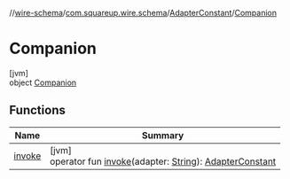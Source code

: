 //[wire-schema](../../../../index.md)/[com.squareup.wire.schema](../../index.md)/[AdapterConstant](../index.md)/[Companion](index.md)

# Companion

[jvm]\
object [Companion](index.md)

## Functions

| Name | Summary |
|---|---|
| [invoke](invoke.md) | [jvm]<br>operator fun [invoke](invoke.md)(adapter: [String](https://kotlinlang.org/api/latest/jvm/stdlib/kotlin/-string/index.html)): [AdapterConstant](../index.md) |
